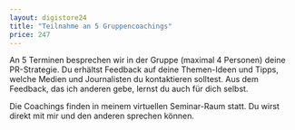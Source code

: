 ```yaml
---
layout: digistore24
title: "Teilnahme an 5 Gruppencoachings"
price: 247
---
```

<p>An 5 Terminen besprechen wir in der Gruppe (maximal 4 Personen) deine PR-Strategie. Du erh&#xE4;ltst Feedback auf deine Themen-Ideen und Tipps, welche Medien und Journalisten du kontaktieren solltest. Aus dem Feedback, das ich anderen gebe, lernst du auch f&#xFC;r dich selbst.</p>
<p>Die Coachings finden in meinem virtuellen Seminar-Raum statt. Du wirst direkt mit mir und den anderen sprechen k&#xF6;nnen.</p>